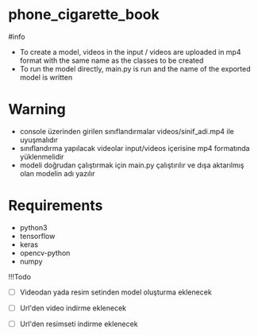 # phone_cigarette_book


#info

- To create a model, videos in the input / videos are uploaded in mp4 format with the same name as the classes to be created
- To run the model directly, main.py is run and the name of the exported model is written



# Warning
- console üzerinden girilen sınıflandırmalar videos/sinif_adi.mp4 ile uyuşmalıdır
- sınıflandırma yapılacak videolar input/videos içerisine mp4 formatında yüklenmelidir
- modeli doğrudan çalıştırmak için main.py çalıştırılır ve dışa aktarılmış olan modelin adı yazılır

# Requirements
- python3
- tensorflow
- keras
- opencv-python
- numpy


!!!Todo
- [ ] Videodan yada resim setinden model oluşturma eklenecek
- [ ] Url'den video indirme eklenecek
- [ ] Url'den resimseti indirme eklenecek



